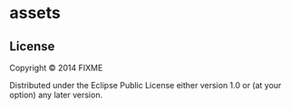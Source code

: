 # assets


## License

Copyright © 2014 FIXME

Distributed under the Eclipse Public License either version 1.0 or (at
your option) any later version.
